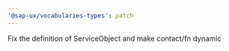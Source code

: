 ```yaml
---
'@sap-ux/vocabularies-types': patch
---
```


Fix the definition of ServiceObject and make contact/fn dynamic
